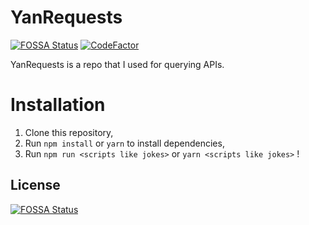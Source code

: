 # YanRequests
[![FOSSA Status](https://app.fossa.com/api/projects/git%2Bgithub.com%2FYan-Jobs%2FYanRequests.svg?type=shield)](https://app.fossa.com/projects/git%2Bgithub.com%2FYan-Jobs%2FYanRequests?ref=badge_shield)
[![CodeFactor](https://www.codefactor.io/repository/github/yan-jobs/yanrequests/badge)](https://www.codefactor.io/repository/github/yan-jobs/yanrequests)

YanRequests is a repo that I used for querying APIs.

# Installation
1. Clone this repository,
2. Run `npm install` or `yarn` to install dependencies,
3. Run `npm run <scripts like jokes>` or `yarn <scripts like jokes>` !

## License
[![FOSSA Status](https://app.fossa.com/api/projects/git%2Bgithub.com%2FYan-Jobs%2FYanRequests.svg?type=large)](https://app.fossa.com/projects/git%2Bgithub.com%2FYan-Jobs%2FYanRequests?ref=badge_large)
